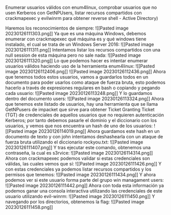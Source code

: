 Enumerar usuarios válidos con enum4linux, comprobar usuarios que no usen Kerberos con GetNPUsers, listar recursos compartidos con crackmapexec y evilwinrm para obtener reverse shell - Active Directory)

Haremos los reconocimientos de siempre:
![[Pasted image 20230126111303.png]]
Ya que es una máquina Windows, debemos enumerar con crackmapexec qué máquina es y qué windows tiene instalado, el cual se trata de un Windows Server 2016:
![[Pasted image 20230126111311.png]]
Intentamos listar los recursos compartidos con una null session de esta máquina pero no sale nada:
![[Pasted image 20230126111320.png]]
Lo que podemos hacer es intentar enumerar usuarios válidos haciendo uso de la herramienta enum4linux:
![[Pasted image 20230126112406.png]]
![[Pasted image 20230126112436.png]]
Ahora que tenemos todos estos usuarios, vamos a guardarlos todos en un documento para poder usarlos como ataque de fuerza bruta, esto podemos hacerlo a través de expresiones regulares en bash o copiando y pegando cada usuario:
![[Pasted image 20230126113248.png]]
Y lo guardamos dentro del documento users:
![[Pasted image 20230126113324.png]]
Ahora que tenemos este listado de usuarios, hay una herramienta que se llama GetNPusers de impacket que sirve para obtener Ticket Granting Ticket (TGT) de credenciales de aquellos usuarios que no requieren autenticación Kerberos; por tanto debemos pasarle el dominio y el diccionario con los usuarios, y vemos que nos encuentra un hash de uno de los usuarios:
![[Pasted image 20230126114019.png]]
Ahora guardamos este hash en un documento de texto y con john intentamos deshashearla con un ataque de fuerza bruta utilizando el diccionario rockyou.txt:
![[Pasted image 20230126111407.png]]
Y tras ejecutar este comando, obtenemos una contraseña, la cual es s3rvice:
![[Pasted image 20230126114314.png]]
Ahora con crackmapexec podemos validar si estas credenciales son válidas, las cuales vemos que sí:
![[Pasted image 20230126111426.png]]
Y con estas credenciales ya podemos listar recursos compartidos y los permisos que tenemos:
![[Pasted image 20230126111434.png]]
Y ahora podemos ver si este usuario forma parte del grupo win managament users:
![[Pasted image 20230126111442.png]]
Ahora con toda esta información ya podemos ganar una consola interactiva utilizando las credenciales de este usuario utilizando evil-winrm:
![[Pasted image 20230126111450.png]]
Y navegando por los directorios, obtenemos la flag:
![[Pasted image 20230126111458.png]]
